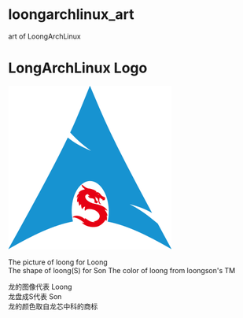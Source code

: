 # loongarchlinux_art
art of LoongArchLinux

# LongArchLinux Logo
![loongarch_logo.svg](loongarch_logo.svg)  


The picture of loong for Loong  
The shape of loong(S) for Son
The color of loong from loongson's TM

龙的图像代表 Loong  
龙盘成S代表 Son  
龙的颜色取自龙芯中科的商标

